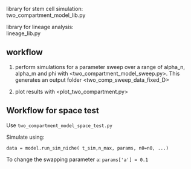 library for stem cell simulation:  
two_compartment_model_lib.py

library for lineage analysis:  
lineage_lib.py

## workflow

1. perform simulations for a parameter sweep over a range of alpha_n, alpha_m and phi with <two_compartment_model_sweep.py>. This generates an output folder <two_comp_sweep_data_fixed_D>

2. plot results with <plot_two_compartment.py>

## Workflow for space test

Use `two_compartment_model_space_test.py`

Simulate using:

`data = model.run_sim_niche( t_sim,n_max, params, n0=n0, ...)`

To change the swapping parameter `a`: `params['a'] = 0.1`
